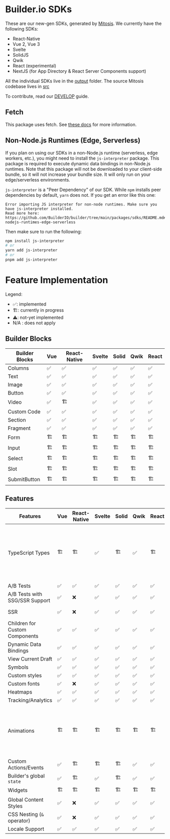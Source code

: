 # Builder.io SDKs

These are our new-gen SDKs, generated by [Mitosis](https://github.com/BuilderIO/mitosis). We currently have the following SDKs:

- React-Native
- Vue 2, Vue 3
- Svelte
- SolidJS
- Qwik
- React (experimental)
- NextJS (for App Directory & React Server Components support)

All the individual SDKs live in the [output](./output/) folder. The source Mitosis codebase lives in [src](./src/)

To contribute, read our [DEVELOP](./DEVELOP.md) guide.

## Fetch

This package uses fetch. See [these docs](https://github.com/BuilderIO/this-package-uses-fetch/blob/main/README.md) for more information.

## Non-Node.js Runtimes (Edge, Serverless)

If you plan on using our SDKs in a non-Node.js runtime (serverless, edge workers, etc.), you might need to install the `js-interpreter` package. This package is required to execute dynamic data bindings in non-Node.js runtimes. Note that this package will not be downloaded to your client-side bundle, so it will not increase your bundle size. It will only run on your edge/serverless environments.

`js-interpreter` is a "Peer Dependency" of our SDK. While `npm` installs peer dependencies by default, `yarn` does not. If you get an error like this one:

```
Error importing JS interpreter for non-node runtimes. Make sure you have js-interpreter installed.
Read more here: https://github.com/BuilderIO/builder/tree/main/packages/sdks/README.md#non-nodejs-runtimes-edge-serverless
```

Then make sure to run the following:

```bash
npm install js-interpreter
# or
yarn add js-interpreter
# or
pnpm add js-interpreter
```

# Feature Implementation

Legend:

- ✅: implemented
- 🏗: currently in progress
- ⚠️: not-yet implemented
- N/A : does not apply

## Builder Blocks

| Builder Blocks | Vue | React-Native | Svelte | Solid | Qwik | React |
| -------------- | --- | ------------ | ------ | ----- | ---- | ----- |
| Columns        | ✅  | ✅           | ✅     | ✅    | ✅   | ✅    |
| Text           | ✅  | ✅           | ✅     | ✅    | ✅   | ✅    |
| Image          | ✅  | ✅           | ✅     | ✅    | ✅   | ✅    |
| Button         | ✅  | ✅           | ✅     | ✅    | ✅   | ✅    |
| Video          | ✅  | 🏗            | ✅     | ✅    | ✅   | ✅    |
| Custom Code    | ✅  | ✅           | ✅     | ✅    | ✅   | ✅    |
| Section        | ✅  | ✅           | ✅     | ✅    | ✅   | ✅    |
| Fragment       | ✅  | ✅           | ✅     | ✅    | ✅   | ✅    |
| Form           | 🏗   | 🏗            | 🏗      | 🏗     | 🏗    | 🏗     |
| Input          | 🏗   | 🏗            | 🏗      | 🏗     | 🏗    | 🏗     |
| Select         | 🏗   | 🏗            | 🏗      | 🏗     | 🏗    | 🏗     |
| Slot           | 🏗   | 🏗            | 🏗      | 🏗     | 🏗    | 🏗     |
| SubmitButton   | 🏗   | 🏗            | 🏗      | 🏗     | 🏗    | 🏗     |

## Features

| Features                       | Vue | React-Native | Svelte | Solid | Qwik | React | Details                                                                                                                                |
| ------------------------------ | --- | ------------ | ------ | ----- | ---- | ----- | -------------------------------------------------------------------------------------------------------------------------------------- |
| TypeScript Types               | 🏗   | 🏗            | ✅     | 🏗     | ✅   | 🏗     | Vue SDK has partial support: you can get Vue 2 types by importing from `@builder.io/sdk-vue` (which is an alias for the Vue 2 version) |
| A/B Tests                      | ✅  | ✅           | ✅     | ✅    | ✅   | ✅    |                                                                                                                                        |
| A/B Tests with SSG/SSR Support | ✅  | ❌           | ✅     | ✅    | ✅   | ✅    | Does not apply to React Native.                                                                                                        |
| SSR                            | ✅  | ❌           | ✅     | ✅    | ✅   | ✅    | Does not apply to React Native.                                                                                                        |
| Children for Custom Components | ✅  | ✅           | ✅     | ✅    | ✅   | ✅    |                                                                                                                                        |
| Dynamic Data Bindings          | ✅  | ✅           | ✅     | ✅    | ✅   | ✅    |                                                                                                                                        |
| View Current Draft             | ✅  | ✅           | ✅     | ✅    | ✅   | ✅    |                                                                                                                                        |
| Symbols                        | ✅  | ✅           | ✅     | ✅    | ✅   | ✅    |                                                                                                                                        |
| Custom styles                  | ✅  | ✅           | ✅     | ✅    | ✅   | ✅    |                                                                                                                                        |
| Custom fonts                   | ✅  | ❌           | ✅     | ✅    | ✅   | ✅    |                                                                                                                                        |
| Heatmaps                       | ✅  | ✅           | ✅     | ✅    | ✅   | ✅    |                                                                                                                                        |
| Tracking/Analytics             | ✅  | ✅           | ✅     | ✅    | ✅   | ✅    |                                                                                                                                        |
| Animations                     | 🏗   | 🏗            | 🏗      | 🏗     | 🏗    | 🏗     | Custom animation components are supported, but Builder.io's "animations" tab is currently not supported                                |
| Custom Actions/Events          | ✅  | 🏗            | 🏗      | 🏗     | ✅   | ✅    |                                                                                                                                        |
| Builder's global `state`       | ✅  | 🏗            | ✅     | 🏗     | ✅   | ✅    |
| Widgets                        | 🏗   | 🏗            | 🏗      | 🏗     | 🏗    | 🏗     |                                                                                                                                        |
| Global Content Styles          | ✅  | ❌           | ✅     | ✅    | ✅   | ✅    |                                                                                                                                        |
| CSS Nesting (`&` operator)     | ✅  | ❌           | ✅     | ✅    | ✅   | ✅    |                                                                                                                                        |
| Locale Support                 | ✅  | ✅           | ✅     | ✅    | ✅   | ✅    |                                                                                                                                        |
